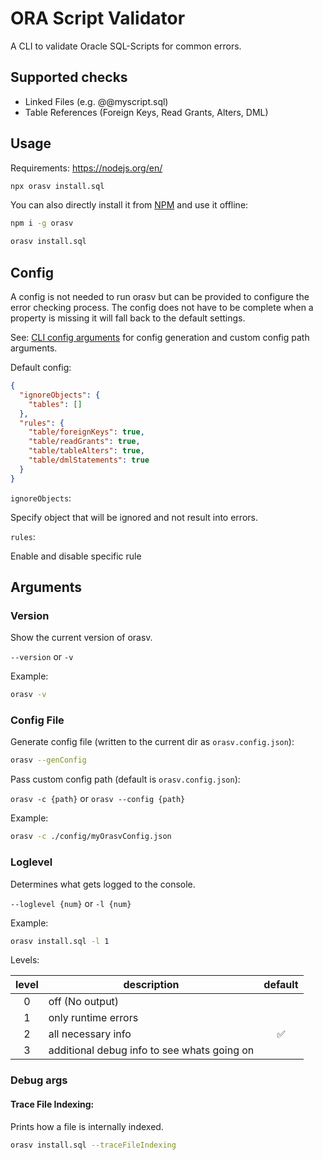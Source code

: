 # ORA Script Validator

A CLI to validate Oracle SQL-Scripts for common errors.

## Supported checks

- Linked Files (e.g. @@myscript.sql)
- Table References (Foreign Keys, Read Grants, Alters, DML)

## Usage

Requirements: https://nodejs.org/en/

```sh
npx orasv install.sql
```

You can also directly install it from [NPM](https://www.npmjs.com/package/orasv) and use it offline:

```sh
npm i -g orasv

orasv install.sql
```

## Config

A config is not needed to run orasv but can be provided to configure the error checking process. The config does not have to be complete when a property is missing it will fall back to the default settings.

See: [CLI config arguments](#Config-File) for config generation and custom config path arguments.

Default config:

```json
{
  "ignoreObjects": {
    "tables": []
  },
  "rules": {
    "table/foreignKeys": true,
    "table/readGrants": true,
    "table/tableAlters": true,
    "table/dmlStatements": true
  }
}
```

`ignoreObjects`:

Specify object that will be ignored and not result into errors.

`rules`:

Enable and disable specific rule

## Arguments

### Version

Show the current version of orasv.

`--version` or `-v`

Example:

```sh
orasv -v
```

### Config File

Generate config file (written to the current dir as `orasv.config.json`):

```sh
orasv --genConfig
```

Pass custom config path (default is `orasv.config.json`):

`orasv -c {path}` or `orasv --config {path}`

Example:

```sh
orasv -c ./config/myOrasvConfig.json
```

### Loglevel

Determines what gets logged to the console.

`--loglevel {num}` or `-l {num}`

Example:

```sh
orasv install.sql -l 1
```

Levels:

| level | description                                 | default |
| :---: | ------------------------------------------- | :-----: |
|   0   | off (No output)                             |         |
|   1   | only runtime errors                         |         |
|   2   | all necessary info                          |   ✅    |
|   3   | additional debug info to see whats going on |         |

### Debug args

#### Trace File Indexing:

Prints how a file is internally indexed.

```sh
orasv install.sql --traceFileIndexing
```
